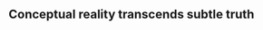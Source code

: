 ## Conceptual reality transcends subtle truth 

<!---
SIR-GEO/SIR-GEO is a ✨ special ✨ repository because its `README.md` (this file) appears on your GitHub profile.
You can click the Preview link to take a look at your changes.
--->
